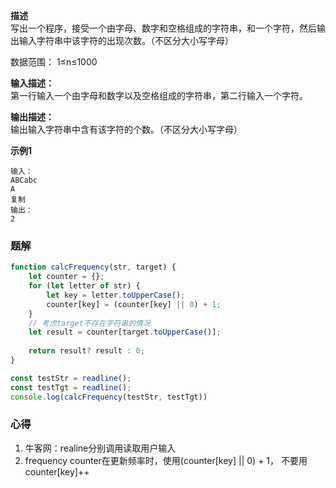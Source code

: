 **描述**  
写出一个程序，接受一个由字母、数字和空格组成的字符串，和一个字符，然后输出输入字符串中该字符的出现次数。（不区分大小写字母）

数据范围： 1≤n≤1000<br>

**输入描述：**  
第一行输入一个由字母和数字以及空格组成的字符串，第二行输入一个字符。

**输出描述：**  
输出输入字符串中含有该字符的个数。（不区分大小写字母）

**示例1**  
```
输入：
ABCabc
A
复制
输出：
2
```

### 题解
```js
function calcFrequency(str, target) {
    let counter = {};
    for (let letter of str) {
        let key = letter.toUpperCase();
        counter[key] = (counter[key] || 0) + 1;
    }
    // 考虑target不存在字符串的情况
    let result = counter[target.toUpperCase()];
    
    return result? result : 0;
}

const testStr = readline();
const testTgt = readline();
console.log(calcFrequency(testStr, testTgt))
```

### 心得
1. 牛客网：realine分别调用读取用户输入
2. frequency counter在更新频率时，使用(counter[key] || 0) + 1， 不要用counter[key]++